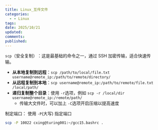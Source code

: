 ```yaml
---
title: Linux_互传文件
categories:
  - - Linux
tags: 
date: 2025/10/21
updated: 
comments: 
published:
---
```


​`scp`（安全复制）​：这是最基础的命令之一，通过 SSH 加密传输，适合快速传输。

- ​**​从本地复制到远程​**​：`scp /path/to/local/file.txt username@remote_ip:/path/to/remote/directory/`
- ​**​从远程复制到本地​**​：`scp username@remote_ip:/path/to/remote/file.txt /local/path/`
- ​**​递归复制整个目录​**​：使用 `-r`选项，例如 `scp -r /local/dir username@remote_ip:/remote/path/`
    - 传输大文件时，可以加上 `-C`选项开启压缩以提高速度

制定端口：
使用 `-P`(大写) 指定端口

```bash
scp -P 10022 cxing@turing001:~/gcc15.bashrc .
```